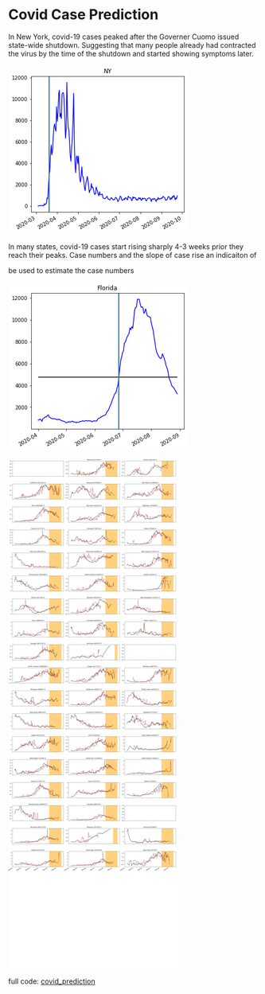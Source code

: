 # Covid Case Prediction

In New York, covid-19 cases peaked after the Governer Cuomo issued state-wide shutdown. Suggesting that many people already had contracted the virus by the time of the shutdown and started showing symptoms later. 

![NY](/images/NY.png)

In many states, covid-19 cases start rising sharply 4-3 weeks prior they reach their peaks. Case numbers and the slope of case rise an indicaiton of 



be used to estimate the case numbers 



![Florida](/images/Florida.png)


![KNNprediction](/images/KNN3wks_beforepeak.png)


full code: [covid_prediction](https://github.com/maayaikeda/covid_case_prediction/blob/master/Covid_case_predictions.ipynb)
